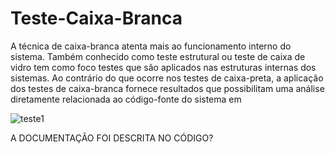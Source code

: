 # Teste-Caixa-Branca

A técnica de caixa-branca atenta mais ao funcionamento interno do sistema. Também conhecido como
teste estrutural ou teste de caixa de vidro tem como foco testes que são aplicados nas estruturas internas
dos sistemas. Ao contrário do que ocorre nos testes de caixa-preta, a aplicação dos testes de caixa-branca
fornece resultados que possibilitam uma análise diretamente relacionada ao código-fonte do sistema em

![teste1](https://github.com/Felepenhos/Teste-Caixa-Branca/assets/116446769/6ff5c272-dcc1-41f2-86ae-0a9db2cf64d8)

A DOCUMENTAÇÃO FOI DESCRITA NO CÓDIGO? 


